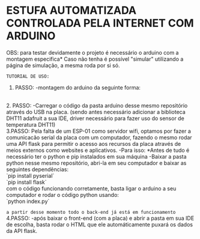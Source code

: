 # ESTUFA AUTOMATIZADA CONTROLADA PELA INTERNET COM ARDUINO

OBS: para testar devidamente o projeto é necessário o arduino com a montagem especifica* 
Caso não tenha é possível "simular" utilizando a página de simulação, a mesma roda por si só.

``TUTORIAL DE USO:``

1. PASSO:
   -montagem do arduino da seguinte forma:
<br/>
2. PASSO:
   -Carregar o código da pasta arduino desse mesmo repositório através do USB na placa.
   (sendo antes necessário adicionar a biblioteca DHT11 adafruit a sua IDE, driver necessário para fazer uso do sensor de temperatura DHT11)
   <br/>
3.PASSO:
  Pela falta de um ESP-01 como servidor wifi, optamos por fazer a comunicacão serial da placa com um computador, fazendo o mesmo rodar uma API flask
  para permitir o acesso aos recursos da placa através de meios externos como websites e aplicativos.
   -Para isso:
     *Antes de tudo é necessário ter o python e pip instalados em sua máquina
   -Baixar a pasta python nesse mesmo repositório, abri-la em seu computador e baixar as seguintes dependências:<br/>
   `pip install pyserial`<br/>
   `pip install flask`<br/>
   com o código funcionando corretamente, basta ligar o arduino a seu computador e rodar o código python usando:<br/>
   `python index.py`<br/>

``a partir desse momento todo o back-end já está em funcionamento``<br/>
4.PASSO: 
    -após baixar o front-end (com a placa) e abrir a pasta em sua IDE de escolha, basta rodar o HTML que ele automáticamente puxará os dados da API flask.
